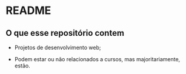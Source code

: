 # README

## O que esse repositório contem

- Projetos de desenvolvimento web;

- Podem estar ou não relacionados a cursos, mas majoritariamente, estão.
